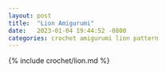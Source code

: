 ```yaml
---
layout: post
title:  "Lion Amigurumi"
date:   2023-01-04 19:44:52 -0800
categories: crochet amigurumi lion pattern
---
```


{% include crochet/lion.md %}
